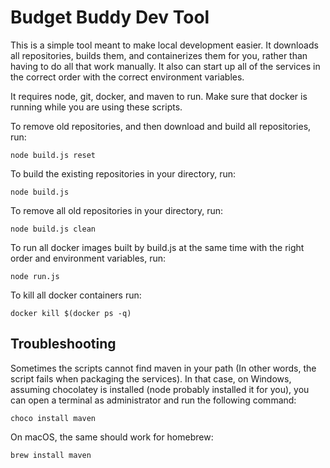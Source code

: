 
Budget Buddy Dev Tool
=====================

This is a simple tool meant to make local development easier. It downloads all repositories, builds them, and containerizes them for you, rather than having to do all that work manually. It also can start up all of the services in the correct order with the correct environment variables.

It requires node, git, docker, and maven to run. Make sure that docker is running while you are using these scripts.

To remove old repositories, and then download and build all repositories, run:

    node build.js reset

To build the existing repositories in your directory, run:

    node build.js

To remove all old repositories in your directory, run:

    node build.js clean

To run all docker images built by build.js at the same time with the right order and environment variables, run:

    node run.js

To kill all docker containers run:

    docker kill $(docker ps -q)

Troubleshooting
---------------

Sometimes the scripts cannot find maven in your path (In other words, the script fails when packaging the services). In that case, on Windows, assuming chocolatey is installed (node probably installed it for you), you can open a terminal as administrator and run the following command:

    choco install maven

On macOS, the same should work for homebrew:

    brew install maven
